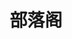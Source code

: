 ---
title: "部落阁"
image: https://cdn.kingsonzhang.com/e98c02d85832889a35343acd94a33f07.png
style:
    background: "#2a9d8f"
    color: "#fff"
---